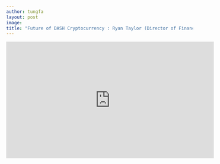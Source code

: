 ```yaml
---
author: tungfa
layout: post
image: 
title: "Future of DASH Cryptocurrency : Ryan Taylor (Director of Finance)" 
---
```

<iframe width="560" height="315" src="https://www.youtube.com/embed/U7wv2zozTCY" frameborder="0" allowfullscreen></iframe>
